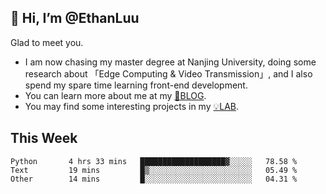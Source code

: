 ## 👋 Hi, I’m @EthanLuu

Glad to meet you.

- I am now chasing my master degree at Nanjing University, doing some research about 「Edge Computing & Video Transmission」, and I also spend my spare time learning front-end development.
- You can learn more about me at my [📝BLOG](https://blog.ethanloo.cn).
- You may find some interesting projects in my [💡LAB](https://lab.ethanloo.cn).

## This Week
<!--START_SECTION:waka-->

```text
Python       4 hrs 33 mins   ███████████████████▓░░░░░   78.58 %
Text         19 mins         █▒░░░░░░░░░░░░░░░░░░░░░░░   05.49 %
Other        14 mins         █░░░░░░░░░░░░░░░░░░░░░░░░   04.31 %
```

<!--END_SECTION:waka-->
